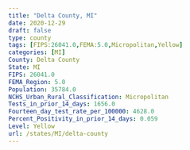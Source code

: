 ```yaml
---
title: "Delta County, MI"
date: 2020-12-29
draft: false
type: county
tags: [FIPS:26041.0,FEMA:5.0,Micropolitan,Yellow]
categories: [MI]
County: Delta County
State: MI
FIPS: 26041.0
FEMA_Region: 5.0
Population: 35784.0
NCHS_Urban_Rural_Classification: Micropolitan
Tests_in_prior_14_days: 1656.0
Fourteen_day_test_rate_per_100000: 4628.0
Percent_Positivity_in_prior_14_days: 0.059
Level: Yellow
url: /states/MI/delta-county
---
```



